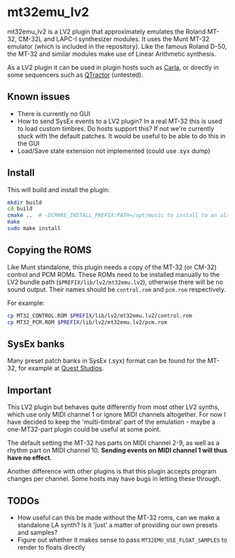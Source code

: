 mt32emu_lv2
============

mt32emu_lv2 is a LV2 plugin that approximately emulates the Roland MT-32, CM-32L and LAPC-I synthesizer modules.
It uses the Munt MT-32 emulator (which is included in the repository). Like the famous Roland D-50, the MT-32
and similar modules make use of Linear Arithmetic synthesis.

As a LV2 plugin it can be used in plugin hosts such as [Carla](http://kxstudio.sourceforge.net/Applications:Carla),
or directly in some sequencers such as [QTractor](http://qtractor.sourceforge.net/qtractor-index.html) (untested).

Known issues
--------------

- There is currently no GUI
- How to send SysEx events to a LV2 plugin? In a real MT-32 this is used to load custom timbres. Do hosts support this?
  If not we're currently stuck with the default patches. It would be useful to be able to do this in the GUI
- Load/Save state extension not implemented (could use .syx dump)

Install
---------

This will build and install the plugin:

```bash
mkdir build
cd build
cmake ..  # -DCMAKE_INSTALL_PREFIX:PATH=/opt/music to install to an alternative prefix
make
sudo make install
```

Copying the ROMS
-----------------

Like Munt standalone, this plugin needs a copy of the MT-32 (or CM-32) control
and PCM ROMs. These ROMs need to be installed manually to the LV2 bundle path
(`$PREFIX/lib/lv2/mt32emu.lv2`), otherwise there will be no sound output. Their
names should be `control.rom` and `pcm.rom` respectively.

For example:
```bash
cp MT32_CONTROL.ROM $PREFIX/lib/lv2/mt32emu.lv2/control.rom
cp MT32_PCM.ROM $PREFIX/lib/lv2/mt32emu.lv2/pcm.rom
```

SysEx banks
------------
Many preset patch banks in SysEx (.syx) format can be found for the MT-32, for
example at [Quest Studios](http://www.queststudios.com/roland/banks.html).

Important
----------
This LV2 plugin but behaves quite differently from most other LV2 synths,
which use only MIDI channel 1 or ignore MIDI channels altogether. For now I have decided
to keep the 'multi-timbral' part of the emulation - maybe a one-MT32-part plugin could be useful at
some point.

The default setting the MT-32 has parts on MIDI channel 2-9, as well as a rhythm
part on MIDI channel 10. **Sending events on MIDI channel 1 will thus have no effect**.

Another difference with other plugins is that this plugin accepts program changes per channel. 
Some hosts may have bugs in letting these through.

TODOs
------

- How useful can this be made without the MT-32 roms, can we make a standalone
  LA synth? Is it 'just' a matter of providing our own presets and samples?
- Figure out whether it makes sense to pass `MT32EMU_USE_FLOAT_SAMPLES` to render to floats directly

